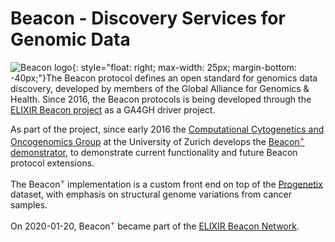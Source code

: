 # Beacon - Discovery Services for Genomic Data

![Beacon logo](http://info.progenetix.org/assets/img/logo_beacon.png){: style="float: right; max-width: 25px; margin-bottom: -40px;"}The Beacon protocol defines an open standard for genomics data discovery,
developed by members of the Global Alliance for Genomics & Health. Since 2016,
the Beacon protocols is being developed through the
[ELIXIR Beacon project](https://beacon-project.io) as a GA4GH driver project.

As part of the project, since early 2016 the [Computational Cytogenetics and Oncogenomics Group](http://info.baudisgroup.org) at the University of Zurich develops the
[Beacon<sup><span style="color: #d00;">+</span></sup> demonstrator](https://beacon.progenetix.org/ui/),
to demonstrate current functionality and future Beacon protocol extensions.

The Beacon<sup><span style="color: #d00;">+</span></sup> implementation is a
custom front end on top of the [Progenetix](https://progenetix.org)
dataset, with emphasis on structural genome variations from cancer samples.

On 2020-01-20,  Beacon<sup><span style="color: #d00;">+</span></sup> became part
of the [ELIXIR Beacon Network](https://beacon-network.elixir-europe.org).
